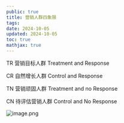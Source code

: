 ```yaml
---
public: true
title: 营销人群四象限
tags:
date: 2024-10-05
updated: 2024-10-05
toc: true
mathjax: true
---
```


TR 营销目标人群 Treatment and Response

CR 自然增长人群 Control and Response

TN 营销顽固人群 Treatment and no Response

CN 待评估营销人群 Control and No Response

![image.png](/assets/image_1700214325617_0.png)
